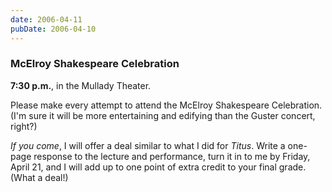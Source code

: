 ```yaml
---
date: 2006-04-11
pubDate: 2006-04-10
---
```


### McElroy Shakespeare Celebration

**7:30 p.m.**, in the Mullady Theater.

Please make every attempt to attend the McElroy Shakespeare Celebration. (I'm sure it will be more entertaining and edifying than the Guster concert, right?)

*If you come*, I will offer a deal similar to what I did for <cite>Titus</cite>. Write a one-page response to the lecture and performance, turn it in to me by Friday, April 21, and I will add up to one point of extra credit to your final grade. (What a deal!)
